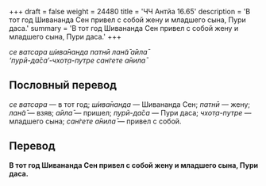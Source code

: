 +++
draft = false
weight = 24480
title = 'ЧЧ Антйа 16.65'
description = 'В тот год Шивананда Сен привел с собой жену и младшего сына, Пури даса.'
summary = 'В тот год Шивананда Сен привел с собой жену и младшего сына, Пури даса.'
+++

_се ватсара ш́ива̄нанда патнӣ лан̃а̄ а̄ила̄  
‘пурӣ-да̄са’-чхот̣а-путре сан̇гете а̄нила̄_

## Пословный перевод

_се_ _ватсара_ — в тот год; _ш́ива̄нанда_ — Шивананда Сен; _патнӣ_ — жену; _лан̃а̄_ — взяв; _а̄ила̄_ — пришел; _пурӣ_\-_да̄са_ — Пури даса; _чхот̣а_\-_путре_ — младшего сына; _сан̇гете_ _а̄нила̄_ — привел с собой.

## Перевод

**В тот год Шивананда Сен привел с собой жену и младшего сына, Пури даса.**
